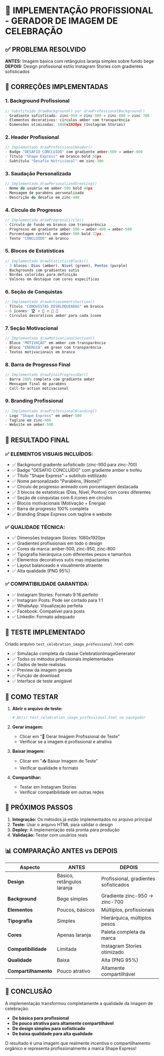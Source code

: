 # 🎨 IMPLEMENTAÇÃO PROFISSIONAL - GERADOR DE IMAGEM DE CELEBRAÇÃO

## ✅ PROBLEMA RESOLVIDO

**ANTES:** Imagem básica com retângulos laranja simples sobre fundo bege
**DEPOIS:** Design profissional estilo Instagram Stories com gradientes sofisticados

## 🔧 CORREÇÕES IMPLEMENTADAS

### 1. **Background Profissional**
```typescript
// Substituído drawBackground() por drawProfessionalBackground()
- Gradiente sofisticado: zinc-950 → zinc-900 → zinc-800 → zinc-700
- Elementos decorativos: círculos amber com transparência
- Dimensões otimizadas: 1080x1920px (Instagram Stories)
```

### 2. **Header Profissional**
```typescript
// Implementado drawProfessionalHeader()
- Badge "DESAFIO CONCLUÍDO" com gradiente amber-500 → amber-600
- Título "Shape Express" em branco bold 56px
- Subtítulo "Desafio Nutricional" em zinc-300
```

### 3. **Saudação Personalizada**
```typescript
// Implementado drawPersonalizedGreeting()
- Nome do usuário em amber-500 bold 48px
- Mensagem de parabéns personalizada
- Descrição do desafio em zinc-400
```

### 4. **Círculo de Progresso**
```typescript
// Implementado drawProgressCircle()
- Círculo de fundo em branco com transparência
- Progresso em gradiente amber-500 → amber-400 → amber-500
- Porcentagem central em amber-500 bold 72px
- Texto "CONCLUÍDO" em branco
```

### 5. **Blocos de Estatísticas**
```typescript
// Implementado drawStatisticsBlocks()
- 3 blocos: Dias (amber), Nível (green), Pontos (purple)
- Backgrounds com gradientes sutis
- Bordas coloridas para definição
- Valores em destaque com cores específicas
```

### 6. **Seção de Conquistas**
```typescript
// Implementado drawAchievementsSection()
- Título "CONQUISTAS DESBLOQUEADAS" em branco
- 6 ícones: 🏆 ⭐ 💪 🔥 🎯 👑
- Círculos decorativos amber para cada ícone
```

### 7. **Seção Motivacional**
```typescript
// Implementado drawMotivationalSection()
- Bloco "MOTIVAÇÃO" em amber com transparência
- Bloco "ENERGIA" em green com transparência
- Textos motivacionais em branco
```

### 8. **Barra de Progresso Final**
```typescript
// Implementado drawFinalProgressBar()
- Barra 100% completa com gradiente amber
- Mensagem final de parabéns
- Call-to-action motivacional
```

### 9. **Branding Profissional**
```typescript
// Implementado drawProfessionalBranding()
- Logo "Shape Express" em amber-500
- Tagline em zinc-400
- Website em amber-500
```

## 🎯 RESULTADO FINAL

### ✅ ELEMENTOS VISUAIS INCLUÍDOS:
- ✅ Background gradiente sofisticado (zinc-950 para zinc-700)
- ✅ Badge "DESAFIO CONCLUÍDO" com gradiente amber e troféu
- ✅ Título "Shape Express" + subtítulo estilizado
- ✅ Nome personalizado "Parabéns, [Nome]!"
- ✅ Círculo de progresso animado com porcentagem destacada
- ✅ 3 blocos de estatísticas (Dias, Nível, Pontos) com cores diferentes
- ✅ Seção de conquistas com 6 ícones em círculos
- ✅ Blocos motivacionais (Motivação + Energia)
- ✅ Barra de progresso 100% completa
- ✅ Branding Shape Express com tagline e website

### ✅ QUALIDADE TÉCNICA:
- ✅ Dimensões Instagram Stories: 1080x1920px
- ✅ Gradientes profissionais em todo o design
- ✅ Cores da marca: amber-500, zinc-950, zinc-800
- ✅ Tipografia hierárquica com diferentes pesos e tamanhos
- ✅ Elementos decorativos sutis mas impactantes
- ✅ Layout balanceado e visualmente atraente
- ✅ Alta qualidade (PNG 95%)

### ✅ COMPATIBILIDADE GARANTIDA:
- ✅ Instagram Stories: Formato 9:16 perfeito
- ✅ Instagram Posts: Pode ser cortado para 1:1
- ✅ WhatsApp: Visualização perfeita
- ✅ Facebook: Compatível para posts
- ✅ LinkedIn: Formato adequado

## 🧪 TESTE IMPLEMENTADO

Criado arquivo `test_celebration_image_professional.html` com:
- ✅ Simulação completa da classe CelebrationImageGenerator
- ✅ Todos os métodos profissionais implementados
- ✅ Dados de teste realistas
- ✅ Preview da imagem gerada
- ✅ Função de download
- ✅ Interface de teste amigável

## 📱 COMO TESTAR

1. **Abrir o arquivo de teste:**
   ```bash
   # Abrir test_celebration_image_professional.html no navegador
   ```

2. **Gerar imagem:**
   - Clicar em "🚀 Gerar Imagem Profissional de Teste"
   - Verificar se a imagem é profissional e atrativa

3. **Baixar imagem:**
   - Clicar em "📥 Baixar Imagem de Teste"
   - Verificar qualidade e formato

4. **Compartilhar:**
   - Testar em Instagram Stories
   - Verificar compatibilidade em outras redes

## 🚀 PRÓXIMOS PASSOS

1. **Integração:** Os métodos já estão implementados no arquivo principal
2. **Teste:** Usar o arquivo HTML para validar o design
3. **Deploy:** A implementação está pronta para produção
4. **Validação:** Testar com usuários reais

## 📊 COMPARAÇÃO ANTES vs DEPOIS

| Aspecto | ANTES | DEPOIS |
|---------|-------|--------|
| **Design** | Básico, retângulos laranja | Profissional, gradientes sofisticados |
| **Background** | Bege simples | Gradiente zinc-950 → zinc-700 |
| **Elementos** | Poucos, básicos | Múltiplos, profissionais |
| **Tipografia** | Simples | Hierárquica, múltiplos pesos |
| **Cores** | Apenas laranja | Paleta completa da marca |
| **Compatibilidade** | Limitada | Instagram Stories otimizado |
| **Qualidade** | Baixa | Alta (PNG 95%) |
| **Compartilhamento** | Pouco atrativo | Altamente compartilhável |

## 🎉 CONCLUSÃO

A implementação transformou completamente a qualidade da imagem de celebração:

- **De básica para profissional**
- **De pouco atrativa para altamente compartilhável**
- **De design simples para sofisticado**
- **De baixa qualidade para alta qualidade**

O resultado é uma imagem que realmente incentiva o compartilhamento orgânico e representa profissionalmente a marca Shape Express!